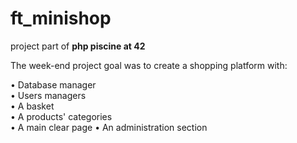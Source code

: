 # ft_minishop
project part of **php piscine at 42**

The week-end project goal was to create a shopping platform with:

•  Database manager   
•  Users managers   
•  A basket  
•  A products' categories   
•  A main clear page 
•  An administration section  

